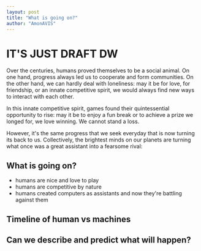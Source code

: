 ```yaml
---
layout: post
title: "What is going on?"
author: "AmonAVIS"
---
```


# IT'S JUST DRAFT DW

Over the centuries, humans proved themselves to be a social animal. On one hand, progress always led us to cooperate and form communities. On the other hand, we can hardly deal with loneliness: may it be for love, for friendship, or an innate competitive spirit, we would always find new ways to interact with each other.

In this innate competitive spirit, games found their quintessential opportunity to rise: may it be to enjoy a fun break or to achieve a prize we longed for, we love winning. We cannot stand a loss.

However, it's the same progress that we seek everyday that is now turning its back to us. Collectively, the brightest minds on our planets are turning what once was a great assistant into a fearsome rival:

## What is going on?

- humans are nice and love to play
- humans are competitive by nature
- humans created computers as assistants and now they're battling against them

## Timeline of human vs machines

## Can we describe and predict what will happen?
